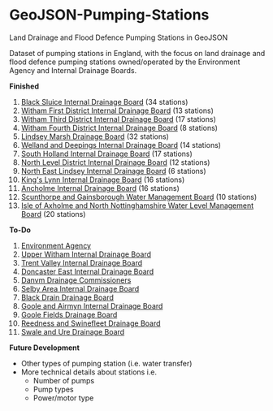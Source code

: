 # GeoJSON-Pumping-Stations
Land Drainage and Flood Defence Pumping Stations in GeoJSON

Dataset of pumping stations in England, with the focus on land drainage and flood defence pumping stations owned/operated by the Environment Agency and Internal Drainage Boards.

**Finished**

1. [Black Sluice Internal Drainage Board](http://www.blacksluiceidb.gov.uk) (34 stations)
2. [Witham First District Internal Drainage Board](http://www.witham-1st-idb.co.uk) (13 stations)
3. [Witham Third District Internal Drainage Board](http://www.witham-3rd-idb.co.uk) (17 stations)
4. [Witham Fourth District Internal Drainage Board](http://www.w4idb.co.uk) (8 stations)
5. [Lindsey Marsh Drainage Board](http://www.wmc-idbs.org.uk/LMDB) (32 stations)
6. [Welland and Deepings Internal Drainage Board](http://www.wellandidb.org.uk) (14 stations)
7. [South Holland Internal Drainage Board](http://www.wlma.org.uk/index.pl?id=23) (17 stations)
8. [North Level District Internal Drainage Board](http://www.northlevelidb.org) (12 stations)
9. [North East Lindsey Internal Drainage Board](http://www.northeastlindsey-idb.org.uk) (6 stations)
10. [King's Lynn Internal Drainage Board](http://www.wlma.org.uk/index.pl?id=42) (16 stations)
11. [Ancholme Internal Drainage Board](http://www.shiregroup-idbs.gov.uk) (16 stations)
12. [Scunthorpe and Gainsborough Water Management Board](http://www.shiregroup-idbs.gov.uk) (10 stations)
13. [Isle of Axholme and North Nottinghamshire Water Level Management Board](http://www.wmc-idbs.org.uk/IoAaNN) (20 stations)

**To-Do**

1. [Environment Agency](http://www.gov.uk/government/organisations/environment-agency)
2. [Upper Witham Internal Drainage Board](http://www.uwidb.co.uk)
3. [Trent Valley Internal Drainage Board](http://www.wmc-idbs.org.uk/TVIDB/)
4. [Doncaster East Internal Drainage Board](http://www.shiregroup-idbs.gov.uk)
5. [Danvm Drainage Commissioners](http://www.shiregroup-idbs.gov.uk)
6. [Selby Area Internal Drainage Board](http://www.shiregroup-idbs.gov.uk)
7. [Black Drain Drainage Board](http://www.shiregroup-idbs.gov.uk)
8. [Goole and Airmyn Internal Drainage Board](http://www.shiregroup-idbs.gov.uk)
9. [Goole Fields Drainage Board](http://www.shiregroup-idbs.gov.uk)
10. [Reedness and Swinefleet Drainage Board](http://www.shiregroup-idbs.gov.uk)
11. [Swale and Ure Drainage Board](http://www.sandudb.gov.uk)

**Future Development**

* Other types of pumping station (i.e. water transfer)
* More technical details about stations i.e.
  * Number of pumps
  * Pump types
  * Power/motor type
